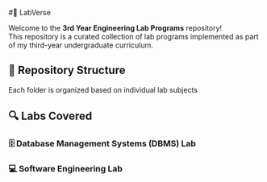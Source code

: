 
#📘 LabVerse

Welcome to the **3rd Year Engineering Lab Programs** repository!  
This repository is a curated collection of lab programs implemented as part of my third-year undergraduate curriculum.

## 📂 Repository Structure

Each folder is organized based on individual lab subjects 

## 🔍 Labs Covered

### 🗄️ Database Management Systems (DBMS) Lab
### 💻 Software Engineering Lab
